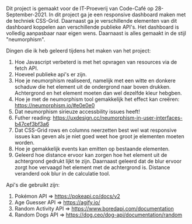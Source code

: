 Dit project is gemaakt voor de IT-Proeverij van Code-Café op 28-September-2021. In dit project ga je een responsive dashboard maken met de techniek CSS-Grid. Daarnaast ga je verschillende elementen van dit dashboard koppelen aan verschillende publieke API's. Het dashboard is volledig aanpasbaar naar eigen wens. Daarnaast is alles gemaakt in de stijl "neumorphism". 

Dingen die ik heb geleerd tijdens het maken van het project:

1. Hoe Javascript verbeterd is met het opvragen van resources via de fetch API.
2. Hoeveel publieke api's er zijn.
3. Hoe je neumorphism realiseerd, namelijk met een witte en donkere schaduw die het element uit de ondergrond naar boven drukken. Achtergrond en het element moeten dan wel dezelfde kleur hebgben.
4. Hoe je met de neumorphism tool gemakkelijk het effect kan creëren: https://neumorphism.io/#e0e0e0 
5. Dat neumorphism sirieuze accessbility issues heeft! 
6. Futher reading: https://uxdesign.cc/neumorphism-in-user-interfaces-b47cef3bf3a6
7. Dat CSS-Grid rows en columns neerzetten best wel wat responsive issues kan geven als je niet goed weet hoe groot je elementen moeten worden.
8. Hoe je gemakkelijk events kan emitten op bestaande elementen.
9. Geleerd hoe distance ervoor kan zorgen hoe het element uit de achtergrond gedrukt lijkt te zijn. Daarnaast geleerd dat de blur ervoor zorgt hoe vervaagd het element met de achtergrond is. Distance veranderd ook blur in de calculatie tool.

Api's die gebruikt zijn:
1. Pokémon API => https://pokeapi.co/docs/v2
2. Age Guesser API => https://agify.io/
3. Random Activity API => https://www.boredapi.com/documentation
4. Random Dogs API => https://dog.ceo/dog-api/documentation/random